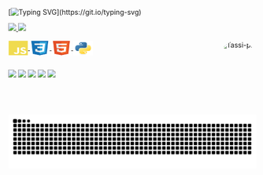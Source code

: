 [![Typing SVG](https://readme-typing-svg.herokuapp.com?font=verdana&color=%23E34C26&size=30&lines=Ol%C3%A1%2C+seja+bem-vindo!)](https://git.io/typing-svg)

<!--<h2 dir="auto"></h2>->>

<!--
- 🎨 Designer Gráfico e Ilustradora digital.
- 👩🏻‍💻 Atualmente estudando Front-End, Web Development, UX/UI Design.
- 😄 Fluente em inglês e português nativo.
-->

<!-- GitHub Stats -->
<div align="left">
  <a href="https://github.com/tassibenamor">
  <img height="160em" src="https://github-readme-stats.vercel.app/api?username=tassibenamor&show_icons=true&theme=darcula&include_all_commits=true&count_private=true"/>
  <img height="160em" src="https://github-readme-stats.vercel.app/api/top-langs/?username=tassibenamor&layout=compact&langs_count=7&theme=darcula"/>
</div>

<!-- Linguagens de Marcação e Programação -->
<div style="display: inline_block"><br>
  <img align="center" alt="Tassi-Js" height="30" width="40" src="https://raw.githubusercontent.com/devicons/devicon/master/icons/javascript/javascript-plain.svg">
  <img align="center" alt="Tassi-CSS" height="30" width="40" src="https://raw.githubusercontent.com/devicons/devicon/master/icons/css3/css3-original.svg">
  <img align="center" alt="Tassi-HTML" height="30" width="40" src="https://raw.githubusercontent.com/devicons/devicon/master/icons/html5/html5-original.svg">
  <img align="center" alt="Tassi-Python" height="30" width="40" src="https://raw.githubusercontent.com/devicons/devicon/master/icons/python/python-original.svg">
  <img align="right" alt="Tassi-pic" height="150" style="border-radius:50px;" src="https://lh3.googleusercontent.com/fife/AAWUweUkSy5uJwYA46uwdtlX0qJNtzSz2mEHIk613h0fhp6LccxKisg2xmHMEU_h2ofT3UBYrUqFP5WmmUgMN0kWyYbP46vcue_HXlJHUuOZpENmdLqoh4yn6lM__vshhcD1MczBjkGFneg_-w0wcu1XMA-6homNsLDmtCr44Z4b1PRSEozdFzxcP8VhP0KPSiEubVgo_XTm7lXvpD6nQVVihNz6C7DlEONp4J2wubgVfv7Cm3jop6uaIaHaHqk3fogdqkQqT83TD33Ubz-SwQ1IP7qFZrJA9NR7aNsulACJ7NzKN0yomQEuMQE8H-M93lTxWGuReN_usLN-ZP5SXhO2t17EYf4s_yg6fOeNO5MbrBQbogwNlWNrcgZ5aKWOX6W6PYrEZm0_ILV10ermNy7MfS1CelXM-WUv2UpwVifcdjEsko9Q4J5cvvJ_Pu2sMHeTlD7TrTWLcKgjf9E09JnwiW0coHjp_uXLadnYI8lHddNa0gB99-QNWCR-yB2HszwV6uDJjrSoCj_VrDMpYkPSg_b2LyfbhRyiti6KCrLBJc65nVcufPNgPGxh5GS1dKjGr77Cez08XMAxfvlJFhM5K-MdurmEhxE4aMZyZirfHMQIXD6lR1ZboY7fegWbF5FsLMGZcpDbE7khj2-5oZqdi73Wk-mKaEPSUl7n5gjmoYt4G4jJjmR2S7UOfpzvT-Qv3lxx8kFUeiv43D_tft6xQpNTQ_LxtcrtSA=w681-h635">
</div>

<h2 dir="auto"></h2>
  
<!-- Redes Sociais -->
<!-- <h2>Want to find me in the web?</hr> -->
<div>
    <a href="https://medium.com/@tassibenamor" target="_blank"><img src="https://img.shields.io/badge/Medium-12100E?style=for-the-badge&logo=medium&logoColor=white" target="_blank"></a>
  <a href="https://www.linkedin.com/in/tassiana-benamor" target="_blank"><img src="https://img.shields.io/badge/-LinkedIn-%230077B5?style=for-the-badge&logo=linkedin&logoColor=white" target="_blank"></a> 
  <a href = "mailto:tassibenamor@gmail.com"><img src="https://img.shields.io/badge/-Gmail-%23333?style=for-the-badge&logo=gmail&logoColor=white" target="_blank"></a>
  <a href="https://www.behance.net/tassianabenamor" target="_blank"><img src="https://img.shields.io/badge/Behance-0054F7?style=for-the-badge&logo=behance&logoColor=white" target="_blank"></a>
  <a href="https://www.tassianabenamor.com" target="_blank"><img src="https://img.shields.io/badge/website-000000?style=for-the-badge&logo=About.me&logoColor=white" target="_blank"></a>

![Snake animation](https://github.com/tassibenamor/tassibenamor/blob/output/github-contribution-grid-snake.svg)
  
</div>

  
